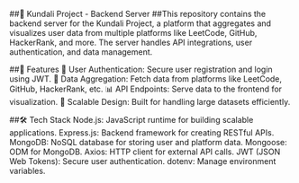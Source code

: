 ##🔮 Kundali Project - Backend Server
##This repository contains the backend server for the Kundali Project, a platform that aggregates and visualizes user data from multiple platforms like LeetCode, GitHub, HackerRank, and more. The server handles API integrations, user authentication, and data management.



##🚀 Features
🔑 User Authentication: Secure user registration and login using JWT.
🔄 Data Aggregation: Fetch data from platforms like LeetCode, GitHub, HackerRank, etc.
📊 API Endpoints: Serve data to the frontend for visualization.
🔧 Scalable Design: Built for handling large datasets efficiently.

##🛠️ Tech Stack
Node.js: JavaScript runtime for building scalable applications.
Express.js: Backend framework for creating RESTful APIs.
MongoDB: NoSQL database for storing user and platform data.
Mongoose: ODM for MongoDB.
Axios: HTTP client for external API calls.
JWT (JSON Web Tokens): Secure user authentication.
dotenv: Manage environment variables.

